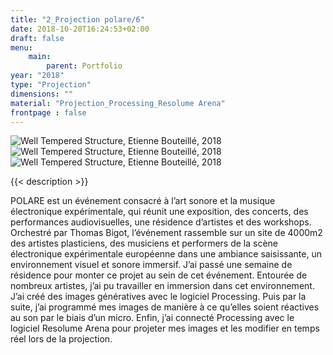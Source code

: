 ```yaml
---
title: "2_Projection polare/6"
date: 2018-10-20T16:24:53+02:00
draft: false
menu:
    main:   
        parent: Portfolio
year: "2018"
type: "Projection"
dimensions: ""
material: "Projection_Processing_Resolume Arena"
frontpage : false 
---
```


![Well Tempered Structure, Etienne Bouteillé, 2018](/img/well_tempered_structure1.png)
![Well Tempered Structure, Etienne Bouteillé, 2018](/img/well_tempered_structure2.png)
![Well Tempered Structure, Etienne Bouteillé, 2018](/img/well_tempered_structure3.png)

{{< description >}}

POLARE est un événement consacré à l’art sonore et la musique électronique expérimentale, qui réunit une exposition, des concerts, des performances audiovisuelles, une résidence d’artistes et des workshops. Orchestré par Thomas Bigot, l’événement rassemble sur un site de 4000m2 des artistes plasticiens, des musiciens et performers de la scène électronique expérimentale européenne dans une ambiance saisissante, un environnement visuel et sonore immersif.
J’ai passé une semaine de résidence pour monter ce projet au sein de cet événement. Entourée de nombreux artistes, j’ai pu travailler en immersion dans cet environnement. 
J’ai créé des images génératives avec le logiciel Processing. Puis par la suite, j’ai programmé mes images de manière à ce qu’elles soient réactives au son par le biais d’un micro. Enfin, j’ai connecté Processing avec le logiciel Resolume Arena pour projeter mes images et les modifier en temps réel lors de la projection.
